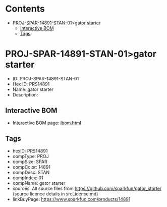 



Contents
========

* [PROJ-SPAR-14891-STAN-01>gator starter](#proj-spar-14891-stan-01gator-starter)
	* [Interactive BOM](#interactive-bom)
	* [Tags](#tags)

# PROJ-SPAR-14891-STAN-01>gator starter

- ID: PROJ-SPAR-14891-STAN-01
- Hex ID: PRS14891
- Name: gator starter
- Description: 

## Interactive BOM

- Interactive BOM page: [ibom.html](kicad/bom/ibom.html)

## Tags

- hexID: PRS14891
- oompType: PROJ
- oompSize: SPAR
- oompColor: 14891
- oompDesc: STAN
- oompIndex: 01
- oompName: gator starter
- sources: All source files from https://github.com/sparkfun/gator_starter (source licence details in srcLicense.md)
- linkBuyPage: https://www.sparkfun.com/products/14891
